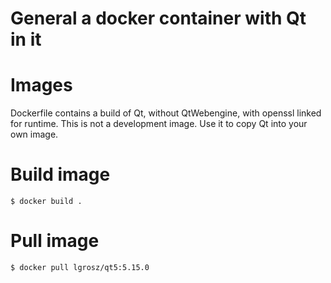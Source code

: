 # General a docker container with Qt in it

# Images

Dockerfile contains a build of Qt, without QtWebengine, with openssl linked for runtime. This is not a development image. Use it to copy Qt into your own image.

# Build image

```
$ docker build .
```

# Pull image

```
$ docker pull lgrosz/qt5:5.15.0
```
